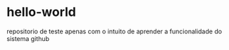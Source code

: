 # hello-world
repositorio de teste apenas com o intuito de aprender a funcionalidade do sistema github 

